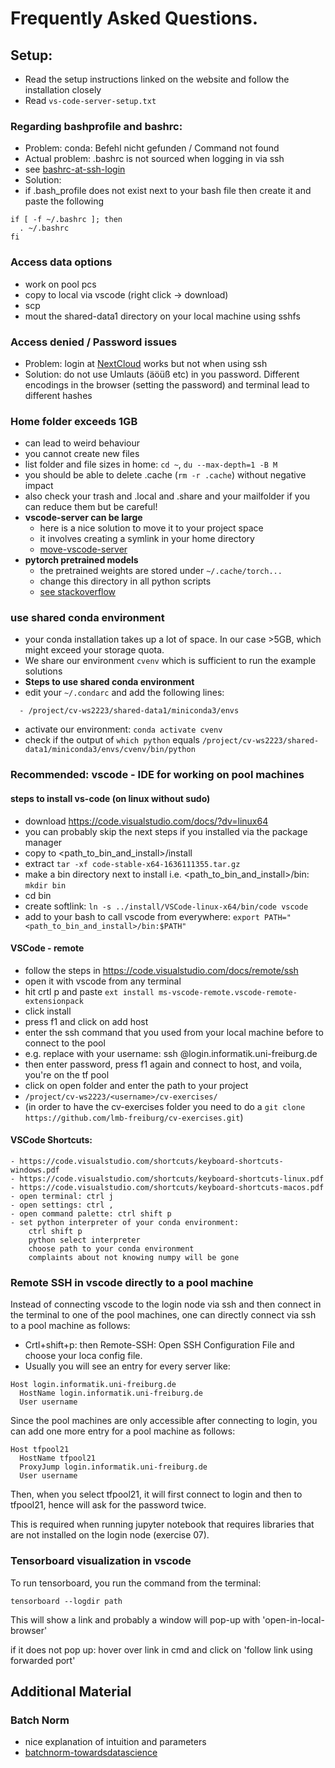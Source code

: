 # Frequently Asked Questions.

## Setup:

- Read the setup instructions linked on the website and follow the installation closely
- Read `vs-code-server-setup.txt` 

### Regarding bashprofile and bashrc:
- Problem: conda: Befehl nicht gefunden / Command not found
- Actual problem: .bashrc is not sourced when logging in via ssh
- see [bashrc-at-ssh-login](https://stackoverflow.com/questions/820517/bashrc-at-ssh-login)
- Solution:
- if .bash_profile does not exist next to your bash file then create it and paste the following
```
if [ -f ~/.bashrc ]; then
  . ~/.bashrc
fi
```

### Access data options
- work on pool pcs
- copy to local via vscode (right click -> download)
- scp
- mout the shared-data1 directory on your local machine using sshfs

### Access denied / Password issues
- Problem: login at [NextCloud](https://nc.informatik.uni-freiburg.de/index.php/apps/rainloop/) works but not when using ssh
- Solution: do not use Umlauts (äöüß etc) in you password. Different encodings in the browser (setting the password) and terminal lead to different hashes

### Home folder exceeds 1GB
- can lead to weird behaviour
- you cannot create new files
- list folder and file sizes in home: `cd ~`, `du --max-depth=1 -B M`
- you should be able to delete .cache (`rm -r .cache`) without negative impact
- also check your trash and .local and .share and your mailfolder if you can reduce them but be careful!
- **vscode-server can be large**
  - here is a nice solution to move it to your project space
  - it involves creating a symlink in your home directory
  - [move-vscode-server](https://stackoverflow.com/questions/62613523/how-to-change-vscode-server-directory)
- **pytorch pretrained models**
  - the pretrained weights are stored under `~/.cache/torch...`
  - change this directory in all python scripts
  - [see stackoverflow](https://stackoverflow.com/questions/52628270/is-there-any-way-i-can-download-the-pre-trained-models-available-in-pytorch-to-a)

### use shared conda environment
- your conda installation takes up a lot of space. In our case >5GB, which might exceed your storage quota.
- We share our environment `cvenv` which is sufficient to run the example solutions
- **Steps to use shared conda environment**
- edit your `~/.condarc` and add the following lines:
```envs_dirs:
  - /project/cv-ws2223/shared-data1/miniconda3/envs
```
- activate our environment: `conda activate cvenv`
- check if the output of  `which python` equals `/project/cv-ws2223/shared-data1/miniconda3/envs/cvenv/bin/python`

### Recommended: vscode - IDE for working on pool machines
#### steps to install vs-code (on linux without sudo)
- download https://code.visualstudio.com/docs/?dv=linux64
- you can probably skip the next steps if you installed via the package manager
- copy to <path_to_bin_and_install>/install
- extract `tar -xf code-stable-x64-1636111355.tar.gz`
- make a bin directory next to install i.e. <path_to_bin_and_install>/bin: `mkdir bin`
- cd bin
- create softlink: `ln -s ../install/VSCode-linux-x64/bin/code vscode`
- add to your bash to call vscode from everywhere: `export PATH="<path_to_bin_and_install>/bin:$PATH"`

#### VSCode - remote
- follow the steps in https://code.visualstudio.com/docs/remote/ssh
- open it with vscode from any terminal
- hit crtl p and paste `ext install ms-vscode-remote.vscode-remote-extensionpack`
- click install
- press f1 and click on add host
- enter the ssh command that you used from your local machine before to connect to the pool
- e.g. replace <username> with your username: ssh <username>@login.informatik.uni-freiburg.de
- then enter password, press f1 again and connect to host, and voila, you're on the tf pool
- click on open folder and enter the path to your project
- `/project/cv-ws2223/<username>/cv-exercises/`
- (in order to have the cv-exercises folder you need to do a `git clone https://github.com/lmb-freiburg/cv-exercises.git`)

#### VSCode Shortcuts:
	- https://code.visualstudio.com/shortcuts/keyboard-shortcuts-windows.pdf
	- https://code.visualstudio.com/shortcuts/keyboard-shortcuts-linux.pdf
	- https://code.visualstudio.com/shortcuts/keyboard-shortcuts-macos.pdf
	- open terminal: ctrl j
	- open settings: ctrl ,
	- open command palette: ctrl shift p
	- set python interpreter of your conda environment: 
		ctrl shift p 
		python select interpreter
		choose path to your conda environment
		complaints about not knowing numpy will be gone

### Remote SSH in vscode directly to a pool machine
Instead of connecting vscode to the login node via ssh and then connect in the terminal to one of the pool machines, one can directly connect via ssh to a pool machine as follows:
- Crtl+shift+p: then Remote-SSH: Open SSH Configuration File and choose your loca config file.
- Usually you will see an entry for every server like:
```
Host login.informatik.uni-freiburg.de
  HostName login.informatik.uni-freiburg.de
  User username
```
Since the pool machines are only accessible after connecting to login, you can add one more entry for a pool machine as follows:
```
Host tfpool21
  HostName tfpool21
  ProxyJump login.informatik.uni-freiburg.de
  User username
```
Then, when you select tfpool21, it will first connect to login and then to tfpool21, hence will ask for the password twice.

This is required when running jupyter notebook that requires libraries that are not installed on the login node (exercise 07).

### Tensorboard visualization in vscode
To run tensorboard, you run the command from the terminal:

`tensorboard --logdir path`

This will show a link and probably a window will pop-up with 'open-in-local-browser'

if it does not pop up: hover over link in cmd and click on 'follow link using forwarded port'

## Additional Material
### Batch Norm
- nice explanation of intuition and parameters
- [batchnorm-towardsdatascience](https://towardsdatascience.com/batch-norm-explained-visually-how-it-works-and-why-neural-networks-need-it-b18919692739)

